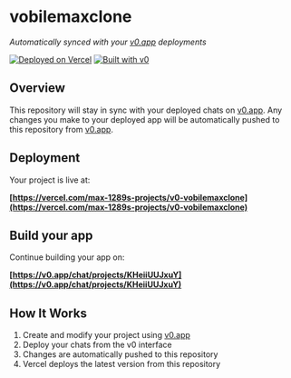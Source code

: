 # vobilemaxclone

*Automatically synced with your [v0.app](https://v0.app) deployments*

[![Deployed on Vercel](https://img.shields.io/badge/Deployed%20on-Vercel-black?style=for-the-badge&logo=vercel)](https://vercel.com/max-1289s-projects/v0-vobilemaxclone)
[![Built with v0](https://img.shields.io/badge/Built%20with-v0.app-black?style=for-the-badge)](https://v0.app/chat/projects/KHeiiUUJxuY)

## Overview

This repository will stay in sync with your deployed chats on [v0.app](https://v0.app).
Any changes you make to your deployed app will be automatically pushed to this repository from [v0.app](https://v0.app).

## Deployment

Your project is live at:

**[https://vercel.com/max-1289s-projects/v0-vobilemaxclone](https://vercel.com/max-1289s-projects/v0-vobilemaxclone)**

## Build your app

Continue building your app on:

**[https://v0.app/chat/projects/KHeiiUUJxuY](https://v0.app/chat/projects/KHeiiUUJxuY)**

## How It Works

1. Create and modify your project using [v0.app](https://v0.app)
2. Deploy your chats from the v0 interface
3. Changes are automatically pushed to this repository
4. Vercel deploys the latest version from this repository